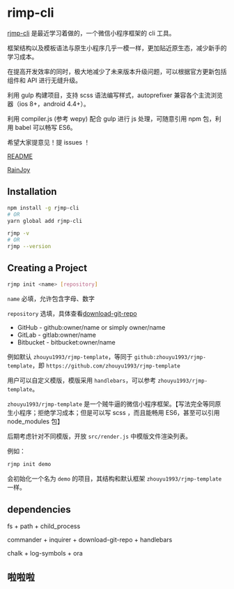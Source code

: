 # rimp-cli

[rjmp-cli](https://www.npmjs.com/package/rjmp-cli) 是最近学习着做的，一个微信小程序框架的 cli 工具。

框架结构以及模板语法与原生小程序几乎一模一样，更加贴近原生态，减少新手的学习成本。

在提高开发效率的同时，极大地减少了未来版本升级问题，可以根据官方更新包括组件和 API 进行无缝升级。

利用 gulp 构建项目，支持 scss 语法编写样式，autoprefixer 兼容各个主流浏览器（ios 8+，android 4.4+）。

利用 compiler.js (参考 wepy) 配合 gulp 进行 js 处理，可随意引用 npm 包，利用 babel 可以畅写 ES6。

希望大家提意见！提 issues ！

[README](https://github.com/zhouyu1993/rjmp-cli/blob/master/README.md)

[RainJoy](https://zhouyu1993.github.io)

## Installation

``` bash
npm install -g rjmp-cli
# OR
yarn global add rjmp-cli

rjmp -v
# OR
rjmp --version
```

## Creating a Project

``` bash
rjmp init <name> [repository]
```

`name` 必填，允许包含字母、数字

`repository` 选填，具体查看[download-git-repo](https://github.com/flipxfx/download-git-repo)

  * GitHub - github:owner/name or simply owner/name
  * GitLab - gitlab:owner/name
  * Bitbucket - bitbucket:owner/name

  例如默认 `zhouyu1993/rjmp-template`，等同于 `github:zhouyu1993/rjmp-template`，即 `https://github.com/zhouyu1993/rjmp-template`

  用户可以自定义模版，模版采用 `handlebars`，可以参考 `zhouyu1993/rjmp-template`。

  `zhouyu1993/rjmp-template` 是一个贼牛逼的微信小程序框架。【写法完全等同原生小程序；拒绝学习成本；但是可以写 scss ，而且能畅用 ES6，甚至可以引用 node_modules 包】

  后期考虑针对不同模版，开放 `src/render.js` 中模版文件渲染列表。

例如：

``` bash
rjmp init demo
```

会初始化一个名为 `demo` 的项目，其结构和默认框架 `zhouyu1993/rjmp-template` 一样。

## dependencies

fs + path + child_process

commander + inquirer + download-git-repo + handlebars

chalk + log-symbols + ora

## 啦啦啦
